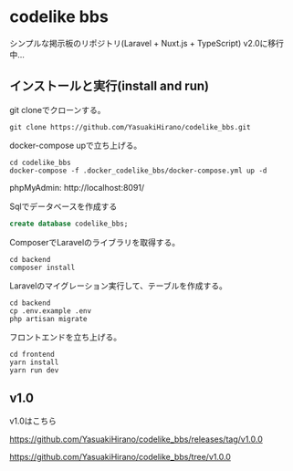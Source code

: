# codelike bbs
シンプルな掲示板のリポジトリ(Laravel + Nuxt.js + TypeScript)
v2.0に移行中...

## インストールと実行(install and run)
git cloneでクローンする。

```shell
git clone https://github.com/YasuakiHirano/codelike_bbs.git
```

docker-compose upで立ち上げる。

```shell
cd codelike_bbs
docker-compose -f .docker_codelike_bbs/docker-compose.yml up -d
```

phpMyAdmin: http://localhost:8091/ 

Sqlでデータベースを作成する


```sql
create database codelike_bbs;
```

ComposerでLaravelのライブラリを取得する。

```shell
cd backend
composer install
```

Laravelのマイグレーション実行して、テーブルを作成する。

```shell
cd backend
cp .env.example .env
php artisan migrate
```

フロントエンドを立ち上げる。

```shell
cd frontend
yarn install
yarn run dev
```

## v1.0

v1.0はこちら

https://github.com/YasuakiHirano/codelike_bbs/releases/tag/v1.0.0

https://github.com/YasuakiHirano/codelike_bbs/tree/v1.0.0
